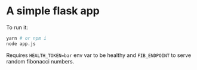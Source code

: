 # A simple flask app

To run it:

```bash
yarn # or npm i
node app.js
```

Requires `HEALTH_TOKEN=bar` env var to be healthy and `FIB_ENDPOINT` to serve random fibonacci numbers.
